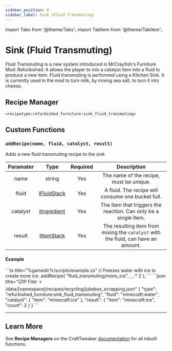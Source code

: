 ```yaml
---
sidebar_position: 9
sidebar_label: Sink (Fluid Transmuting)
---
```


import Tabs from '@theme/Tabs';
import TabItem from '@theme/TabItem';

# Sink (Fluid Transmuting)

Fluid Transmuting is a new system introduced in MrCrayfish's Furniture Mod: Refurbished. It allows the player to mix a catalyst item into a fluid to produce a new item. Fluid transmuting is performed using a Kitchen Sink. It is currently used in the mod to turn milk, by mixing sea salt, to turn it into cheese.

## Recipe Manager
`<recipetype:refurbished_furniture:sink_fluid_transmuting>`

## Custom Functions

### `addRecipe(name, fluid, catalyst, result)`

Adds a new fluid transmuting recipe to the sink

| Paramater |                                          Type                                           | Required |                                    Description                                    |
| :-------: | :-------------------------------------------------------------------------------------: | :------: | :-------------------------------------------------------------------------------: |
|   name    |                                         string                                          |   Yes    |                      The name of the recipe, must be unique.                      |
|   fluid   |   [IFluidStack](https://docs.blamejared.com/1.20.4/en/vanilla/api/fluid/IFluidStack)    |   Yes    |                 A fluid. The recipe will consume one bucket full.                 |
| catalyst  | [IIngredient](https://docs.blamejared.com/1.20.4/en/vanilla/api/ingredient/IIngredient) |   Yes    |          The item that triggers the reaction. Can only be a single item.          |
|  result   |     [IItemStack](https://docs.blamejared.com/1.20.4/en/vanilla/api/item/IItemStack)     |   Yes    | The resulting item from mixing the `catalyst` with the fluid, can have an amount. |

#### Example
<Tabs>
  <TabItem value="zenscript" label="ZenScript" default>
    ```ts title="%gamedir%/scripts/example.zs"
    // Freezes water with ice to create more ice
    <recipetype:refurbished_furniture:sink_fluid_transmuting>.addRecipe(
        "fluid_transmuting/more_ice",
        <fluid:minecraft:water>, 
        <item:minecraft:ice>,
        <item:minecraft:ice> * 2
    );
    ```
  </TabItem>
  <TabItem value="json" label="Datapack Equivelant">
    ```json title="(ZIP File) 🡢 /data/[namespace]/recipes/recycling/jukebox_scrapping.json"
    {
        "type": "refurbished_furniture:sink_fluid_transmuting",
        "fluid": "minecraft:water",
        "catalyst": {
            "item": "minecraft:ice"
        },
        "result": {
            "item": "minecraft:ice",
            "count": 2
        }
    } 
    ```
  </TabItem>
</Tabs>


---

## Learn More

See **Recipe Managers** on the CraftTweaker [documentation](https://docs.blamejared.com/1.20.4/en/tutorial/Recipes/RecipeManagers) for all inbuilt functions.
